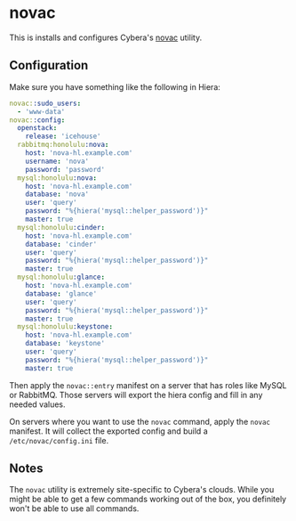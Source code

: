 # novac

This is installs and configures Cybera's [novac](https://github.com/cybera/novac) utility.

## Configuration

Make sure you have something like the following in Hiera:

```yaml
novac::sudo_users:
  - 'www-data'
novac::config:
  openstack:
    release: 'icehouse'
  rabbitmq:honolulu:nova:
    host: 'nova-hl.example.com'
    username: 'nova'
    password: 'password'
  mysql:honolulu:nova:
    host: 'nova-hl.example.com'
    database: 'nova'
    user: 'query'
    password: "%{hiera('mysql::helper_password')}"
    master: true
  mysql:honolulu:cinder:
    host: 'nova-hl.example.com'
    database: 'cinder'
    user: 'query'
    password: "%{hiera('mysql::helper_password')}"
    master: true
  mysql:honolulu:glance:
    host: 'nova-hl.example.com'
    database: 'glance'
    user: 'query'
    password: "%{hiera('mysql::helper_password')}"
    master: true
  mysql:honolulu:keystone:
    host: 'nova-hl.example.com'
    database: 'keystone'
    user: 'query'
    password: "%{hiera('mysql::helper_password')}"
    master: true
```

Then apply the `novac::entry` manifest on a server that has roles like MySQL or RabbitMQ. Those servers will export the hiera config and fill in any needed values.

On servers where you want to use the `novac` command, apply the `novac` manifest. It will collect the exported config and build a `/etc/novac/config.ini` file.

## Notes

The `novac` utility is extremely site-specific to Cybera's clouds. While you might be able to get a few commands working out of the box, you definitely won't be able to use all commands.

